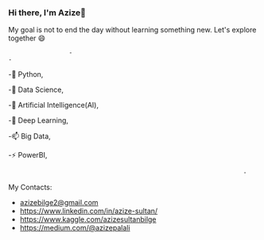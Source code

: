 ### Hi there, I'm Azize👋

<!--
**azizepalali/azizepalali** is a ✨ _special_ ✨ repository because its `README.md` (this file) appears on your GitHub profile.

Here are some ideas to get you started:
-->

My goal is not to end the day without learning something new. Let's explore together 😄



                     -                                                                                             -


-🔭 Python,

-🌱 Data Science,

-👯 Artificial Intelligence(AI),

-💬 Deep Learning,

-📫 Big Data,

-⚡ PowerBI,


		                                                              -

My Contacts:
- azizebilge2@gmail.com
- https://www.linkedin.com/in/azize-sultan/
- https://www.kaggle.com/azizesultanbilge
- https://medium.com/@azizepalali
